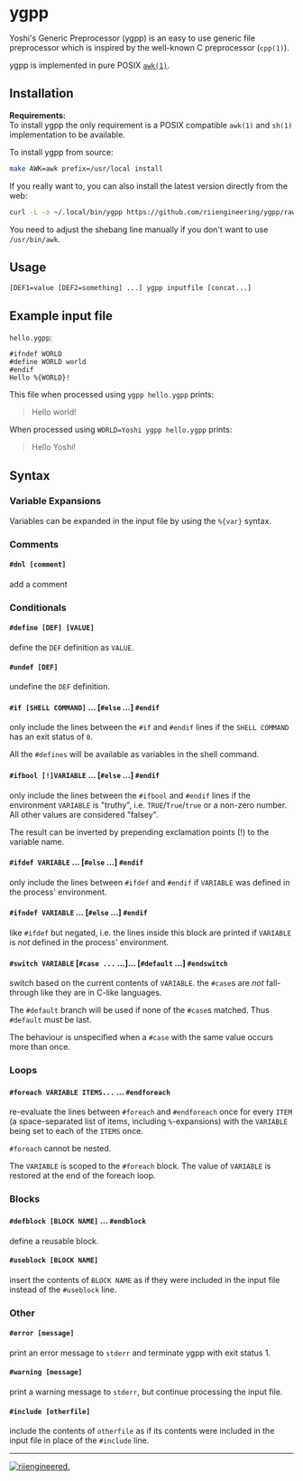 # ygpp

Yoshi's Generic Preprocessor (ygpp) is an easy to use generic file preprocessor
which is inspired by the well-known C preprocessor (`cpp(1)`).

ygpp is implemented in pure POSIX [`awk(1)`](http://www.opengroup.org/onlinepubs/9699919799/utilities/awk.html).

## Installation

**Requirements:**  
To install ygpp the only requirement is a POSIX compatible `awk(1)` and
`sh(1)` implementation to be available.  

To install ygpp from source:
```sh
make AWK=awk prefix=/usr/local install
````

If you really want to, you can also install the latest version directly from the
web:
```sh
curl -L -o ~/.local/bin/ygpp https://github.com/riiengineering/ygpp/raw/main/ygpp
```
You need to adjust the shebang line manually if you don't want to use
`/usr/bin/awk`.

## Usage

`[DEF1=value [DEF2=something] ...] ygpp inputfile [concat...]`

## Example input file

`hello.ygpp`:
```
#ifndef WORLD
#define WORLD world
#endif
Hello %{WORLD}!
```

This file when processed using `ygpp hello.ygpp` prints:
> Hello world!

When processed using `WORLD=Yoshi ygpp hello.ygpp` prints:
> Hello Yoshi!


## Syntax

### Variable Expansions

Variables can be expanded in the input file by using the `%{var}` syntax.

### Comments

#### `#dnl [comment]`

add a comment


### Conditionals

#### `#define [DEF] [VALUE]`

define the `DEF` definition as `VALUE`.

#### `#undef [DEF]`

undefine the `DEF` definition.

#### `#if [SHELL COMMAND]` ... [`#else` ...] `#endif`

only include the lines between the `#if` and `#endif` lines if the
`SHELL COMMAND` has an exit status of `0`.

All the `#defines` will be available as variables in the shell command.

#### `#ifbool [!]VARIABLE` ... [`#else` ...] `#endif`

only include the lines between the `#ifbool` and `#endif` lines if the
environment `VARIABLE` is "truthy", i.e. `TRUE`/`True`/`true` or a non-zero
number.  
All other values are considered "falsey".

The result can be inverted by prepending exclamation points (!) to the variable
name.

#### `#ifdef VARIABLE` ... [`#else` ...] `#endif`

only include the lines between `#ifdef` and `#endif` if `VARIABLE` was defined
in the process' environment.

#### `#ifndef VARIABLE` ... [`#else` ...] `#endif`

like `#ifdef` but negated, i.e. the lines inside this block are printed if
`VARIABLE` is *not* defined in the process' environment.

#### `#switch VARIABLE` [`#case ...` ...]... [`#default` ...] `#endswitch`

switch based on the current contents of `VARIABLE`.
the `#case`s are _not_ fall-through like they are in C-like languages.

The `#default` branch will be used if none of the `#case`s matched.
Thus `#default` must be last.

The behaviour is unspecified when a `#case` with the same value occurs more than once.


### Loops

#### `#foreach VARIABLE ITEMS...` ... `#endforeach`

re-evaluate the lines between `#foreach` and `#endforeach` once for every `ITEM`
(a space-separated list of items, including `%`-expansions) with the `VARIABLE`
being set to each of the `ITEMS` once.

`#foreach` cannot be nested.

The `VARIABLE` is scoped to the `#foreach` block. The value of `VARIABLE` is restored at the end of the foreach loop.

### Blocks

#### `#defblock [BLOCK NAME]` ... `#endblock`

define a reusable block.


#### `#useblock [BLOCK NAME]`

insert the contents of `BLOCK NAME` as if they were included in the input file
instead of the `#useblock` line.


### Other

#### `#error [message]`

print an error message to `stderr` and terminate ygpp with exit status 1.

#### `#warning [message]`

print a warning message to `stderr`, but continue processing the input file.

#### `#include [otherfile]`

include the contents of `otherfile` as if its contents were included in the
input file in place of the `#include` line.

-----
[![riiengineered.](https://www.riiengineering.ch/riiengineered-400.png)](//www.riiengineering.ch)
